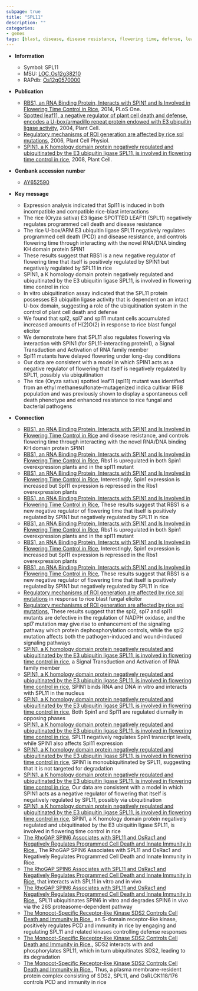 ```yaml
---
subpage: true
title: "SPL11"
description: ""
categories:
- genes
tags: [blast, disease, disease resistance, flowering time, defense, leaf, flower, cell death]
---
```


* **Information**  
    + Symbol: SPL11  
    + MSU: [LOC_Os12g38210](http://rice.plantbiology.msu.edu/cgi-bin/ORF_infopage.cgi?orf=LOC_Os12g38210)  
    + RAPdb: [Os12g0570000](http://rapdb.dna.affrc.go.jp/viewer/gbrowse_details/irgsp1?name=Os12g0570000)  

* **Publication**  
    + [RBS1, an RNA Binding Protein, Interacts with SPIN1 and Is Involved in Flowering Time Control in Rice](http://www.ncbi.nlm.nih.gov/pubmed?term=RBS1,+an+RNA+Binding+Protein,+Interacts+with+SPIN1+and+Is+Involved+in+Flowering+Time+Control+in+Rice%5BTitle%5D), 2014, PLoS One.
    + [Spotted leaf11, a negative regulator of plant cell death and defense, encodes a U-box/armadillo repeat protein endowed with E3 ubiquitin ligase activity](http://www.ncbi.nlm.nih.gov/pubmed?term=Spotted+leaf11,+a+negative+regulator+of+plant+cell+death+and+defense,+encodes+a+U-box/armadillo+repeat+protein+endowed+with+E3+ubiquitin+ligase+activity%5BTitle%5D), 2004, Plant Cell.
    + [Regulatory mechanisms of ROI generation are affected by rice spl mutations](http://www.ncbi.nlm.nih.gov/pubmed?term=Regulatory+mechanisms+of+ROI+generation+are+affected+by+rice+spl+mutations%5BTitle%5D), 2006, Plant Cell Physiol.
    + [SPIN1, a K homology domain protein negatively regulated and ubiquitinated by the E3 ubiquitin ligase SPL11, is involved in flowering time control in rice](http://www.ncbi.nlm.nih.gov/pubmed?term=SPIN1,+a+K+homology+domain+protein+negatively+regulated+and+ubiquitinated+by+the+E3+ubiquitin+ligase+SPL11,+is+involved+in+flowering+time+control+in+rice%5BTitle%5D), 2008, Plant Cell.

* **Genbank accession number**  
    + [AY652590](http://www.ncbi.nlm.nih.gov/nuccore/AY652590)

* **Key message**  
    + Expression analysis indicated that Spl11 is induced in both incompatible and compatible rice-blast interactions
    + The rice (Oryza sativa) E3 ligase SPOTTED LEAF11 (SPL11) negatively regulates programmed cell death and disease resistance
    + The rice U-box/ARM E3 ubiquitin ligase SPL11 negatively regulates programmed cell death (PCD) and disease resistance, and controls flowering time through interacting with the novel RNA/DNA binding KH domain protein SPIN1
    + These results suggest that RBS1 is a new negative regulator of flowering time that itself is positively regulated by SPIN1 but negatively regulated by SPL11 in rice
    + SPIN1, a K homology domain protein negatively regulated and ubiquitinated by the E3 ubiquitin ligase SPL11, is involved in flowering time control in rice
    + In vitro ubiquitination assay indicated that the SPL11 protein possesses E3 ubiquitin ligase activity that is dependent on an intact U-box domain, suggesting a role of the ubiquitination system in the control of plant cell death and defense
    + We found that spl2, spl7 and spl11 mutant cells accumulated increased amounts of H(2)O(2) in response to rice blast fungal elicitor
    + We demonstrate here that SPL11 also regulates flowering via interaction with SPIN1 (for SPL11-interacting protein1), a Signal Transduction and Activation of RNA family member
    + Spl11 mutants have delayed flowering under long-day conditions
    + Our data are consistent with a model in which SPIN1 acts as a negative regulator of flowering that itself is negatively regulated by SPL11, possibly via ubiquitination
    + The rice (Oryza sativa) spotted leaf11 (spl11) mutant was identified from an ethyl methanesulfonate-mutagenized indica cultivar IR68 population and was previously shown to display a spontaneous cell death phenotype and enhanced resistance to rice fungal and bacterial pathogens

* **Connection**  
    + [RBS1, an RNA Binding Protein, Interacts with SPIN1 and Is Involved in Flowering Time Control in Rice](PCD) and disease resistance, and controls flowering time through interacting with the novel RNA/DNA binding KH domain protein SPIN1
    + [RBS1, an RNA Binding Protein, Interacts with SPIN1 and Is Involved in Flowering Time Control in Rice](http://www.ncbi.nlm.nih.gov/pubmed?term=RBS1,+an+RNA+Binding+Protein,+Interacts+with+SPIN1+and+Is+Involved+in+Flowering+Time+Control+in+Rice%5BTitle%5D), Rbs1 is upregulated in both Spin1 overexpression plants and in the spl11 mutant
    + [RBS1, an RNA Binding Protein, Interacts with SPIN1 and Is Involved in Flowering Time Control in Rice](http://www.ncbi.nlm.nih.gov/pubmed?term=RBS1,+an+RNA+Binding+Protein,+Interacts+with+SPIN1+and+Is+Involved+in+Flowering+Time+Control+in+Rice%5BTitle%5D), Interestingly, Spin1 expression is increased but Spl11 expression is repressed in the Rbs1 overexpression plants
    + [RBS1, an RNA Binding Protein, Interacts with SPIN1 and Is Involved in Flowering Time Control in Rice](http://www.ncbi.nlm.nih.gov/pubmed?term=RBS1,+an+RNA+Binding+Protein,+Interacts+with+SPIN1+and+Is+Involved+in+Flowering+Time+Control+in+Rice%5BTitle%5D), These results suggest that RBS1 is a new negative regulator of flowering time that itself is positively regulated by SPIN1 but negatively regulated by SPL11 in rice
    + [RBS1, an RNA Binding Protein, Interacts with SPIN1 and Is Involved in Flowering Time Control in Rice](http://www.ncbi.nlm.nih.gov/pubmed?term=RBS1,+an+RNA+Binding+Protein,+Interacts+with+SPIN1+and+Is+Involved+in+Flowering+Time+Control+in+Rice%5BTitle%5D), Rbs1 is upregulated in both Spin1 overexpression plants and in the spl11 mutant
    + [RBS1, an RNA Binding Protein, Interacts with SPIN1 and Is Involved in Flowering Time Control in Rice](http://www.ncbi.nlm.nih.gov/pubmed?term=RBS1,+an+RNA+Binding+Protein,+Interacts+with+SPIN1+and+Is+Involved+in+Flowering+Time+Control+in+Rice%5BTitle%5D), Interestingly, Spin1 expression is increased but Spl11 expression is repressed in the Rbs1 overexpression plants
    + [RBS1, an RNA Binding Protein, Interacts with SPIN1 and Is Involved in Flowering Time Control in Rice](http://www.ncbi.nlm.nih.gov/pubmed?term=RBS1,+an+RNA+Binding+Protein,+Interacts+with+SPIN1+and+Is+Involved+in+Flowering+Time+Control+in+Rice%5BTitle%5D), These results suggest that RBS1 is a new negative regulator of flowering time that itself is positively regulated by SPIN1 but negatively regulated by SPL11 in rice
    + [Regulatory mechanisms of ROI generation are affected by rice spl mutations](2) in response to rice blast fungal elicitor
    + [Regulatory mechanisms of ROI generation are affected by rice spl mutations](http://www.ncbi.nlm.nih.gov/pubmed?term=Regulatory+mechanisms+of+ROI+generation+are+affected+by+rice+spl+mutations%5BTitle%5D), These results suggest that the spl2, spl7 and spl11 mutants are defective in the regulation of NADPH oxidase, and the spl7 mutation may give rise to enhancement of the signaling pathway which protein dephosphorylation controls, while the spl2 mutation affects both the pathogen-induced and wound-induced signaling pathways
    + [SPIN1, a K homology domain protein negatively regulated and ubiquitinated by the E3 ubiquitin ligase SPL11, is involved in flowering time control in rice](for+SPL11-interacting+protein1), a Signal Transduction and Activation of RNA family member
    + [SPIN1, a K homology domain protein negatively regulated and ubiquitinated by the E3 ubiquitin ligase SPL11, is involved in flowering time control in rice](http://www.ncbi.nlm.nih.gov/pubmed?term=SPIN1,+a+K+homology+domain+protein+negatively+regulated+and+ubiquitinated+by+the+E3+ubiquitin+ligase+SPL11,+is+involved+in+flowering+time+control+in+rice%5BTitle%5D), SPIN1 binds RNA and DNA in vitro and interacts with SPL11 in the nucleus
    + [SPIN1, a K homology domain protein negatively regulated and ubiquitinated by the E3 ubiquitin ligase SPL11, is involved in flowering time control in rice](http://www.ncbi.nlm.nih.gov/pubmed?term=SPIN1,+a+K+homology+domain+protein+negatively+regulated+and+ubiquitinated+by+the+E3+ubiquitin+ligase+SPL11,+is+involved+in+flowering+time+control+in+rice%5BTitle%5D), Both Spin1 and Spl11 are regulated diurnally in opposing phases
    + [SPIN1, a K homology domain protein negatively regulated and ubiquitinated by the E3 ubiquitin ligase SPL11, is involved in flowering time control in rice](http://www.ncbi.nlm.nih.gov/pubmed?term=SPIN1,+a+K+homology+domain+protein+negatively+regulated+and+ubiquitinated+by+the+E3+ubiquitin+ligase+SPL11,+is+involved+in+flowering+time+control+in+rice%5BTitle%5D), SPL11 negatively regulates Spin1 transcript levels, while SPIN1 also affects Spl11 expression
    + [SPIN1, a K homology domain protein negatively regulated and ubiquitinated by the E3 ubiquitin ligase SPL11, is involved in flowering time control in rice](http://www.ncbi.nlm.nih.gov/pubmed?term=SPIN1,+a+K+homology+domain+protein+negatively+regulated+and+ubiquitinated+by+the+E3+ubiquitin+ligase+SPL11,+is+involved+in+flowering+time+control+in+rice%5BTitle%5D), SPIN1 is monoubiquitinated by SPL11, suggesting that it is not targeted for degradation
    + [SPIN1, a K homology domain protein negatively regulated and ubiquitinated by the E3 ubiquitin ligase SPL11, is involved in flowering time control in rice](http://www.ncbi.nlm.nih.gov/pubmed?term=SPIN1,+a+K+homology+domain+protein+negatively+regulated+and+ubiquitinated+by+the+E3+ubiquitin+ligase+SPL11,+is+involved+in+flowering+time+control+in+rice%5BTitle%5D), Our data are consistent with a model in which SPIN1 acts as a negative regulator of flowering that itself is negatively regulated by SPL11, possibly via ubiquitination
    + [SPIN1, a K homology domain protein negatively regulated and ubiquitinated by the E3 ubiquitin ligase SPL11, is involved in flowering time control in rice](http://www.ncbi.nlm.nih.gov/pubmed?term=SPIN1,+a+K+homology+domain+protein+negatively+regulated+and+ubiquitinated+by+the+E3+ubiquitin+ligase+SPL11,+is+involved+in+flowering+time+control+in+rice%5BTitle%5D), SPIN1, a K homology domain protein negatively regulated and ubiquitinated by the E3 ubiquitin ligase SPL11, is involved in flowering time control in rice
    + [The RhoGAP SPIN6 Associates with SPL11 and OsRac1 and Negatively Regulates Programmed Cell Death and Innate Immunity in Rice.](http://www.ncbi.nlm.nih.gov/pubmed?term=The+RhoGAP+SPIN6+Associates+with+SPL11+and+OsRac1+and+Negatively+Regulates+Programmed+Cell+Death+and+Innate+Immunity+in+Rice.%5BTitle%5D), The RhoGAP SPIN6 Associates with SPL11 and OsRac1 and Negatively Regulates Programmed Cell Death and Innate Immunity in Rice.
    + [The RhoGAP SPIN6 Associates with SPL11 and OsRac1 and Negatively Regulates Programmed Cell Death and Innate Immunity in Rice.](RhoGAP) that interacts with SPL11 in vitro and in vivo
    + [The RhoGAP SPIN6 Associates with SPL11 and OsRac1 and Negatively Regulates Programmed Cell Death and Innate Immunity in Rice.](http://www.ncbi.nlm.nih.gov/pubmed?term=The+RhoGAP+SPIN6+Associates+with+SPL11+and+OsRac1+and+Negatively+Regulates+Programmed+Cell+Death+and+Innate+Immunity+in+Rice.%5BTitle%5D), SPL11 ubiquitinates SPIN6 in vitro and degrades SPIN6 in vivo via the 26S proteasome-dependent pathway
    + [The Monocot-Specific Receptor-like Kinase SDS2 Controls Cell Death and Immunity in Rice.](SDS2), an S-domain receptor-like kinase, positively regulates PCD and immunity in rice by engaging and regulating SPL11 and related kinases controlling defense responses
    + [The Monocot-Specific Receptor-like Kinase SDS2 Controls Cell Death and Immunity in Rice.](http://www.ncbi.nlm.nih.gov/pubmed?term=The+Monocot-Specific+Receptor-like+Kinase+SDS2+Controls+Cell+Death+and+Immunity+in+Rice.%5BTitle%5D),  SDS2 interacts with and phosphorylates SPL11, which in turn ubiquitinates SDS2, leading to its degradation
    + [The Monocot-Specific Receptor-like Kinase SDS2 Controls Cell Death and Immunity in Rice.](http://www.ncbi.nlm.nih.gov/pubmed?term=The+Monocot-Specific+Receptor-like+Kinase+SDS2+Controls+Cell+Death+and+Immunity+in+Rice.%5BTitle%5D),  Thus, a plasma membrane-resident protein complex consisting of SDS2, SPL11, and OsRLCK118/176 controls PCD and immunity in rice



